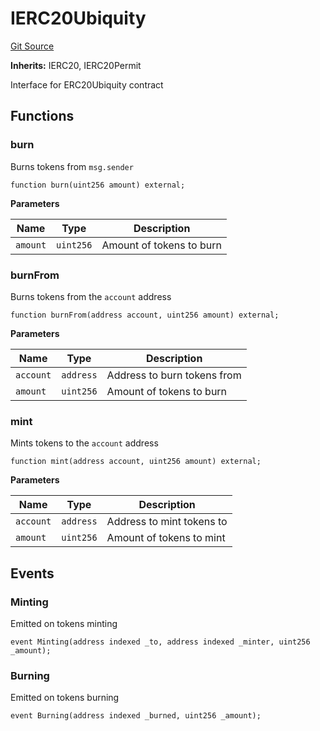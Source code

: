 # IERC20Ubiquity
[Git Source](https://github.com/ubiquity/ubiquity-dollar/blob/8e774eecb089180805d9583f0e7776529582e747/src/dollar/interfaces/IERC20Ubiquity.sol)

**Inherits:**
IERC20, IERC20Permit

Interface for ERC20Ubiquity contract


## Functions
### burn

Burns tokens from `msg.sender`


```solidity
function burn(uint256 amount) external;
```
**Parameters**

|Name|Type|Description|
|----|----|-----------|
|`amount`|`uint256`|Amount of tokens to burn|


### burnFrom

Burns tokens from the `account` address


```solidity
function burnFrom(address account, uint256 amount) external;
```
**Parameters**

|Name|Type|Description|
|----|----|-----------|
|`account`|`address`|Address to burn tokens from|
|`amount`|`uint256`|Amount of tokens to burn|


### mint

Mints tokens to the `account` address


```solidity
function mint(address account, uint256 amount) external;
```
**Parameters**

|Name|Type|Description|
|----|----|-----------|
|`account`|`address`|Address to mint tokens to|
|`amount`|`uint256`|Amount of tokens to mint|


## Events
### Minting
Emitted on tokens minting


```solidity
event Minting(address indexed _to, address indexed _minter, uint256 _amount);
```

### Burning
Emitted on tokens burning


```solidity
event Burning(address indexed _burned, uint256 _amount);
```

